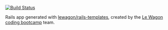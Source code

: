 [![Build Status](https://travis-ci.org/olyayer/product_hunt_clone.svg?branch=master)](https://travis-ci.org/olyayer/product_hunt_clone)


Rails app generated with [lewagon/rails-templates](https://github.com/lewagon/rails-templates), created by the [Le Wagon coding bootcamp](https://www.lewagon.com) team.



